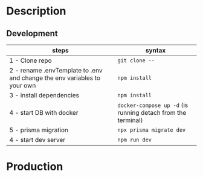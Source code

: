 # Description


## Development
|steps| syntax|
|-----|-----|
| 1 - Clone repo | ```git clone -- ``` |
| 2 - rename .envTemplate to .env and  change the env variables to your own | ```npm install``` |
| 3 - install dependencies | ```npm install``` |
| 4 - start DB with docker | ```docker-compose up -d``` (is running detach from the terminal) |
| 5 - prisma migration | ```npx prisma migrate dev``` |
| 4 - start dev server | ```npm run dev``` |

# Production